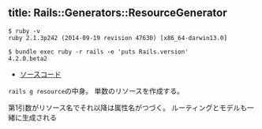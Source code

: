 title: Rails::Generators::ResourceGenerator
---

```
$ ruby -v
ruby 2.1.3p242 (2014-09-19 revision 47630) [x86_64-darwin13.0]
```

```
$ bundle exec ruby -r rails -e 'puts Rails.version'
4.2.0.beta2
```

* [ソースコード](https://github.com/rails/rails/blob/v4.2.0.beta2/railties/lib/rails/generators/rails/resource/resource_generator.rb)

`rails g resource`の中身。
単数のリソースを作成する。

第1引数がリソース名でそれ以降は属性名がつづく。
ルーティングとモデルも一緒に生成される
